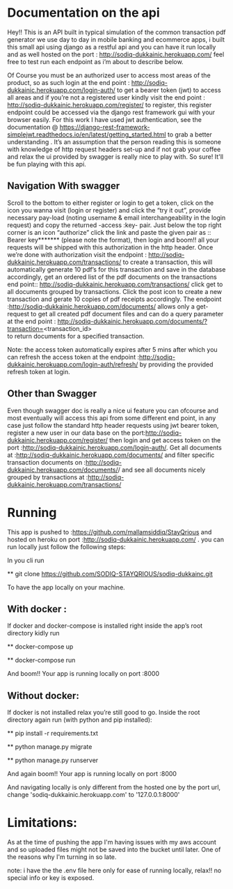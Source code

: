 # Documentation on the api 

Hey!! This is an API built in typical simulation of the common transaction pdf generator we use day to day in mobile banking and ecommerce apps, i built this small api using django as a restful api and you can have it run locally and as well hosted on the port : http://sodiq-dukkainic.herokuapp.com/  feel free to test run each endpoint as i’m about to describe below. 

Of Course you must be an authorized user to access most areas of the product, so as such login at the end point : http://sodiq-dukkainic.herokuapp.com/login-auth/  to get a bearer token (jwt)  to access all areas and if you’re not a registered user kindly visit the end point : http://sodiq-dukkainic.herokuapp.com/register/ to register, this register endpoint could be accessed via the django rest framework gui with your browser easily. For this work I have used jwt authentication, see the documentation @ https://django-rest-framework-simplejwt.readthedocs.io/en/latest/getting_started.html to grab a better understanding . It’s an assumption that the person reading this is someone with knowledge of http request headers set-up and if not grab your coffee and relax the ui provided by swagger is really nice to play with. So sure! It'll be fun playing with this api.

## Navigation With swagger

Scroll to the bottom to either register or login to get a token, click on the icon you wanna visit (login or register) and click the “try it out”, provide necessary pay-load (noting username & email interchangeability in the login request) and copy the returned -access :key-  pair. Just below the top right corner is an icon “authorize” click the link and paste the given pair as :: Bearer key*******   (please note the format), then login and boom!! all your requests will be shipped with this authorization in the http header. Once we’re done with authorization visit the endpoint : http://sodiq-dukkainic.herokuapp.com/transactions/ to create a transaction, this will automatically generate 10 pdf’s for this transaction and save in the database accordingly, get an ordered list of the pdf documents on the transactions end point:: http://sodiq-dukkainic.herokuapp.com/transactions/ click  get to all documents grouped by transactions. Click the post icon to create a new transaction and gerate 10 copies of pdf receipts accordingly. The endpoint :http://sodiq-dukkainic.herokuapp.com/documents/ allows only a get-request to get all created pdf document files and can do a query parameter at the end point : http://sodiq-dukkainic.herokuapp.com/documents/?transaction=<transaction_id>  
  to return documents for a specified transaction. 

Note: the access token automatically expires after 5 mins after which you can refresh the access token at the endpoint :http://sodiq-dukkainic.herokuapp.com/login-auth/refresh/
by providing the provided refresh token at login.

## Other than Swagger

Even though swagger doc is really a nice ui feature you can ofcourse and most eventually will access this api from some different end point, in any case just follow the standard http header requests using jwt bearer token, register a new user in our data base on the port:http://sodiq-dukkainic.herokuapp.com/register/ then login and get access token on the port :http://sodiq-dukkainic.herokuapp.com/login-auth/. Get all documents at :http://sodiq-dukkainic.herokuapp.com/documents/ and filter specific transaction documents on :http://sodiq-dukkainic.herokuapp.com/documents/<transaction-id>/ and see all documents nicely grouped by transactions at :http://sodiq-dukkainic.herokuapp.com/transactions/

# Running 

This app is pushed to :https://github.com/mallamsiddiq/StayQrious and hosted on heroku on port :http://sodiq-dukkainic.herokuapp.com/  . you can run locally just follow the following steps:

In you cli run 

** git clone https://github.com/SODIQ-STAYQRIOUS/sodiq-dukkainc.git



To have the app locally on your machine.


## With docker :

If docker and docker-compose is installed right inside the app’s root directory kidly run

** docker-compose up

** docker-compose run

And boom!! Your app is running locally on port :8000


## Without docker:

If docker is not installed relax you’re still good to go. Inside the root directory again run (with python and pip installed):

**  pip install -r requirements.txt

**  python manage.py migrate

**  python manage.py runserver

And again boom!! Your app is running locally on port :8000

And navigating locally is only different from the hosted one by the port url, change 'sodiq-dukkainic.herokuapp.com' to '127.0.0.1:8000'


# Limitations:

As at the time of pushing the app I'm having issues with my aws account and so uploaded files might not be saved into the bucket until later. One of the reasons why I'm turning in so late.

note: i have the the .env file here only for ease of running locally, relax!! no special info or key is exposed.

